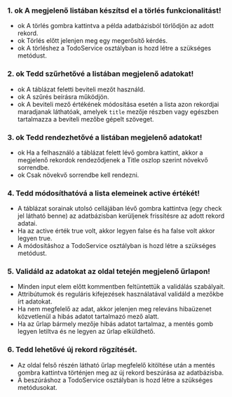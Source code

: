 ### 1. ok A megjelenő listában készítsd el a törlés funkcionalitást! 
- ok A törlés gombra kattintva a példa adatbázisból törlődjön az adott rekord. 
- ok Törlés előtt jelenjen meg egy megerősítő kérdés. 
- ok A törléshez a TodoService osztályban is hozd létre a szükséges metódust.
### 2. ok Tedd szűrhetővé a listában megjelenő adatokat! 
- ok A táblázat feletti beviteli mezőt használd. 
- ok A szűrés beírásra működjön. 
- ok A beviteli mező értékének módosítása esetén a lista azon rekordjai maradjanak láthatóak, amelyek `title` mezője részben vagy egészben tartalmazza a beviteli mezőbe gépelt
szöveget.
### 3. ok Tedd rendezhetővé a listában megjelenő adatokat! 
- ok Ha a felhasználó a táblázat felett lévő gombra kattint, akkor a megjelenő rekordok rendeződjenek a Title oszlop szerint növekvő sorrendbe. 
- ok Csak növekvő sorrendbe kell rendezni.
### 4. Tedd módosíthatóvá a lista elemeinek active értékét! 
- A táblázat sorainak utolsó cellájában lévő gombra kattintva (egy check jel látható benne) az
adatbázisban kerüljenek frissítésre az adott rekord adatai. 
- Ha az active érték true volt, akkor legyen false és ha false volt akkor legyen true. 
- A módosításhoz a TodoService osztályban is hozd létre a szükséges metódust.
### 5. Validáld az adatokat az oldal tetején megjelenő űrlapon! 
- Minden input elem előtt kommentben feltüntettük a validálás szabályait. 
- Attribútumok és reguláris kifejezések használatával validáld a mezőkbe írt adatokat. 
- Ha nem megfelelő az adat, akkor jelenjen meg releváns hibaüzenet közvetlenül a hibás adatot
tartalmazó mező alatt. 
- Ha az űrlap bármely mezője hibás adatot tartalmaz, a mentés gomb legyen letiltva és ne legyen az űrlap elküldhető.
### 6. Tedd lehetővé új rekord rögzítését. 
- Az oldal felső részén látható űrlap megfelelő kitöltése után a mentés gombra kattintva történjen meg az új rekord beszúrása az adatbázisba. 
- A beszúráshoz a TodoService osztályban is hozd létre a szükséges metódusokat. 
